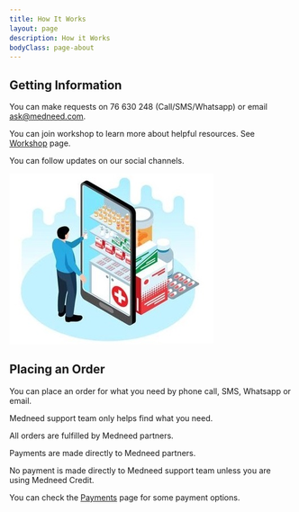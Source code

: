 ```yaml
---
title: How It Works
layout: page
description: How it Works
bodyClass: page-about
---
```


## Getting Information 

You can make requests on 76 630 248 (Call/SMS/Whatsapp) or email ask@medneed.com.

You can join workshop to learn more about helpful resources. See <a href="/services/workshop">Workshop</a> page.

You can follow updates on our social channels. 

![Order on Medneed](/images/illustrations/med-online.jpg)

## Placing an Order

You can place an order for what you need by phone call, SMS, Whatsapp or email.

Medneed support team only helps find what you need.

All orders are fulfilled by Medneed partners. 

Payments are made directly to Medneed partners.

No payment is made directly to Medneed support team unless you are using Medneed Credit.

You can check the <a href="/services/payments">Payments</a> page for some payment options.